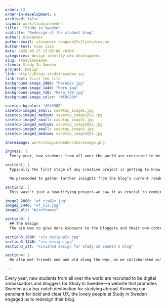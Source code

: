 ```yaml
---
order: 13
order-in-development: 6
archived: false
layout: work/studyinsweden
title:  "Study in Sweden"
subtitle: "Redesign of the student blog"
author: Alexander
author-email: alexander.tengner@fullystudios.se
button-text: View case
date: 2020-05-25 13:00:00 +0100
categories: design identity web development
slug: studyinsweden
client: Study In Sweden
project: Design
link: http://blogs.studyinsweden.se/
link-text: Visit the site
background-image_2880: "hero@2x.jpg"
background-image_1440: "hero.jpg"
background-image_720: "hero_720.jpg"
background-image_color: "#FDC839"

casetop-bgcolor: "#2499DE"
casetop-image1_small: casetop_image1.jpg
casetop-image1_medium: casetop_image1@2x.jpg
casetop-image2_small: casetop_image2.jpg
casetop-image2_medium: casetop_image2@2x.jpg
casetop-image3_small: casetop_image3.jpg
casetop-image3_medium: casetop_image3@2x.jpg

shareimage: work/studyinsweden/shareimage.png

ingress: |
  Every year, new students from all over the world are recruited to be digital ambassadors and bloggers for Study In Sweden—a website that promotes Sweden as a top-notch destination for studying abroad. Knowing our penchant for bold and clear UX, the lovely people at Study in Sweden engaged us to redesign their blog.

section1: |
  Typically the first stage of any creative project is getting to know your subject. But this time we were able to start at turbo-blast given that Edīte, the manager for the project, was a digital ambassador at Study In Sweden just a year ago.

  We proceeded to gather further insights from the blog’s current readers and writers, accumulating research that would later inform our design choices. It turns out, when a country’s image is at stake, people really join forces! (A heartfelt thanks to all who participated!)

section2: |
  This wasn't just a beautifying project—we saw it as crucial to combine insights from stakeholders, previous user research and user interviews. After all, we had to come up with solutions that would make visitors engage with the site for longer and, hopefully, convince them that Sweden is the perfect place to move for their next degree.

image2_2880: "wf_sis@2x.jpg"
image2_1440: "wf_sis.jpg"
image2_alt: "Wireframes"

section3: |
  ## The design
  The aim was to give more exposure to the bloggers and their own content. And we wanted to be smarter about providing the most relevant content to the reader through seamless navigation. As with everything that’s quintessentially Swedish, we learned that simplicity is what matters. We made it easier to read, search and get inspired about starting your next life chapter in Sweden.

section3_2880: "sis_design@2x.jpg"
section3_1440: "sis_design.jpg"
section3_alt: "Finished design for Study In Sweden's blog"

section4: |
  We also met friends new and old along the way, as we collaborated with the digital agency Fröjd, who developed the blog. And Edīte got to work with her pals on the digital ambassador team. This time it wasn’t to write, but to lead a workshop on creating the future content that will shine with the help of the new design. Roligt!

---
```


Every year, new students from all over the world are recruited to be digital ambassadors and bloggers for Study In Sweden—a website that promotes Sweden as a top-notch destination for studying abroad. Knowing our penchant for bold and clear UX, the lovely people at Study in Sweden engaged us to redesign their blog.
